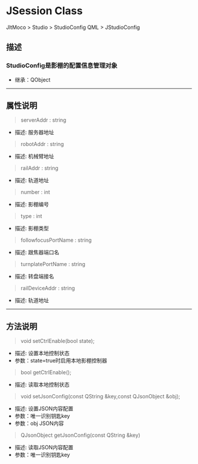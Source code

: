 # **JSession Class**

JltMoco > Studio > StudioConfig
QML > JStudioConfig

## 描述

### StudioConfig是影棚的配置信息管理对象

* 继承：QObject

---

## 属性说明

> serverAddr : string

* 描述: 服务器地址

> robotAddr : string

* 描述: 机械臂地址

> railAddr : string

* 描述: 轨道地址

> number : int

* 描述: 影棚编号

> type : int

* 描述: 影棚类型

> followfocusPortName : string

* 描述: 跟焦器端口名

> turnplatePortName : string

* 描述: 转盘端接名

> railDeviceAddr : string

* 描述: 轨道地址

---

## 方法说明

> void setCtrlEnable(bool state);

* 描述: 设置本地控制状态
* 参数：state=true时启用本地影棚控制器
  
> bool getCtrlEnable();

* 描述: 读取本地控制状态

> void setJsonConfig(const QString &key,const QJsonObject &obj);

* 描述: 设置JSON内容配置
* 参数：唯一识别钥匙key
* 参数：obj JSON内容

> QJsonObject getJsonConfig(const QString &key)

* 描述: 读取JSON内容配置
* 参数：唯一识别钥匙key
  